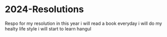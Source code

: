 # 2024-Resolutions
Respo for my resolution in this year
i will read a book everyday
i will do my healty life style
i will start to learn hangul

